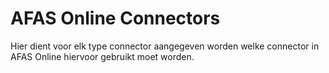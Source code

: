# AFAS Online Connectors

Hier dient voor elk type connector aangegeven worden welke connector in AFAS Online hiervoor gebruikt moet worden.
